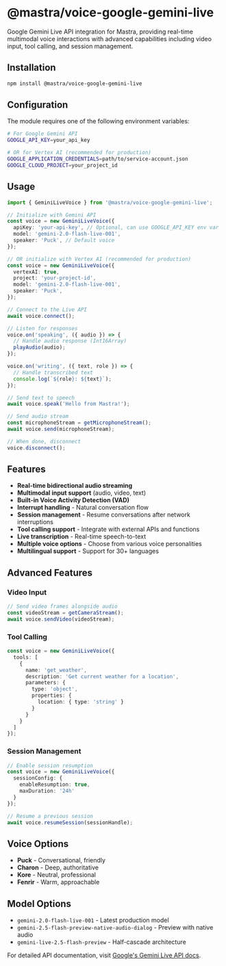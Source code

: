 # @mastra/voice-google-gemini-live

Google Gemini Live API integration for Mastra, providing real-time multimodal voice interactions with advanced capabilities including video input, tool calling, and session management.

## Installation

```bash
npm install @mastra/voice-google-gemini-live
```

## Configuration

The module requires one of the following environment variables:

```bash
# For Google Gemini API
GOOGLE_API_KEY=your_api_key

# OR for Vertex AI (recommended for production)
GOOGLE_APPLICATION_CREDENTIALS=path/to/service-account.json
GOOGLE_CLOUD_PROJECT=your_project_id
```

## Usage

```typescript
import { GeminiLiveVoice } from '@mastra/voice-google-gemini-live';

// Initialize with Gemini API
const voice = new GeminiLiveVoice({
  apiKey: 'your-api-key', // Optional, can use GOOGLE_API_KEY env var
  model: 'gemini-2.0-flash-live-001',
  speaker: 'Puck', // Default voice
});

// OR initialize with Vertex AI (recommended for production)
const voice = new GeminiLiveVoice({
  vertexAI: true,
  project: 'your-project-id',
  model: 'gemini-2.0-flash-live-001',
  speaker: 'Puck',
});

// Connect to the Live API
await voice.connect();

// Listen for responses
voice.on('speaking', ({ audio }) => {
  // Handle audio response (Int16Array)
  playAudio(audio);
});

voice.on('writing', ({ text, role }) => {
  // Handle transcribed text
  console.log(`${role}: ${text}`);
});

// Send text to speech
await voice.speak('Hello from Mastra!');

// Send audio stream
const microphoneStream = getMicrophoneStream();
await voice.send(microphoneStream);

// When done, disconnect
voice.disconnect();
```

## Features

- **Real-time bidirectional audio streaming**
- **Multimodal input support** (audio, video, text)
- **Built-in Voice Activity Detection (VAD)**
- **Interrupt handling** - Natural conversation flow
- **Session management** - Resume conversations after network interruptions
- **Tool calling support** - Integrate with external APIs and functions
- **Live transcription** - Real-time speech-to-text
- **Multiple voice options** - Choose from various voice personalities
- **Multilingual support** - Support for 30+ languages

## Advanced Features

### Video Input
```typescript
// Send video frames alongside audio
const videoStream = getCameraStream();
await voice.sendVideo(videoStream);
```

### Tool Calling
```typescript
const voice = new GeminiLiveVoice({
  tools: [
    {
      name: 'get_weather',
      description: 'Get current weather for a location',
      parameters: {
        type: 'object',
        properties: {
          location: { type: 'string' }
        }
      }
    }
  ]
});
```

### Session Management
```typescript
// Enable session resumption
const voice = new GeminiLiveVoice({
  sessionConfig: {
    enableResumption: true,
    maxDuration: '24h'
  }
});

// Resume a previous session
await voice.resumeSession(sessionHandle);
```

## Voice Options

- **Puck** - Conversational, friendly
- **Charon** - Deep, authoritative  
- **Kore** - Neutral, professional
- **Fenrir** - Warm, approachable

## Model Options

- `gemini-2.0-flash-live-001` - Latest production model
- `gemini-2.5-flash-preview-native-audio-dialog` - Preview with native audio
- `gemini-live-2.5-flash-preview` - Half-cascade architecture

For detailed API documentation, visit [Google's Gemini Live API docs](https://ai.google.dev/gemini-api/docs/live).